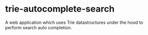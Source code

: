 # trie-autocomplete-search
A web application which uses Trie datastructures under the hood to perform search auto completion.
